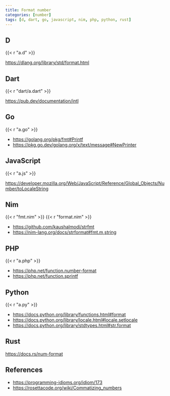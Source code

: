 ```yaml
---
title: Format number
categories: [number]
tags: [d, dart, go, javascript, nim, php, python, rust]
---
```


## D

{{< r "a.d" >}}

<https://dlang.org/library/std/format.html>

## Dart

{{< r "dart/a.dart" >}}

<https://pub.dev/documentation/intl>

## Go

{{< r "a.go" >}}

- <https://golang.org/pkg/fmt#Printf>
- <https://pkg.go.dev/golang.org/x/text/message#NewPrinter>

## JavaScript

{{< r "a.js" >}}

<https://developer.mozilla.org/Web/JavaScript/Reference/Global_Objects/Number/toLocaleString>

## Nim

{{< r "fmt.nim" >}}
{{< r "format.nim" >}}

- <https://github.com/kaushalmodi/strfmt>
- <https://nim-lang.org/docs/strformat#fmt.m,string>

## PHP

{{< r "a.php" >}}

- <https://php.net/function.number-format>
- <https://php.net/function.sprintf>

## Python

{{< r "a.py" >}}

- <https://docs.python.org/library/functions.html#format>
- <https://docs.python.org/library/locale.html#locale.setlocale>
- <https://docs.python.org/library/stdtypes.html#str.format>

## Rust

<https://docs.rs/num-format>

## References

- <https://programming-idioms.org/idiom/173>
- <https://rosettacode.org/wiki/Commatizing_numbers>
